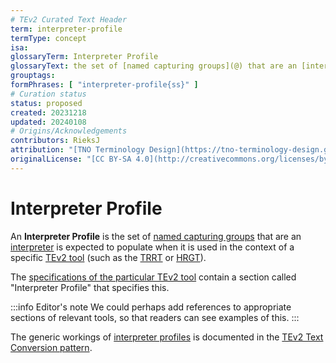 ```yaml
---
# TEv2 Curated Text Header
term: interpreter-profile
termType: concept
isa:
glossaryTerm: Interpreter Profile
glossaryText: the set of [named capturing groups](@) that are an [interpreter](@) is expected to populate when it is used in the context of a specific [TEv2 tool](@) (such as the [TRRT](@) or [HRGT](@)).
grouptags:
formPhrases: [ "interpreter-profile{ss}" ]
# Curation status
status: proposed
created: 20231218
updated: 20240108
# Origins/Acknowledgements
contributors: RieksJ
attribution: "[TNO Terminology Design](https://tno-terminology-design.github.io/tev2-specifications/docs)"
originalLicense: "[CC BY-SA 4.0](http://creativecommons.org/licenses/by-sa/4.0/?ref=chooser-v1)"
---
```


# Interpreter Profile

An **Interpreter Profile** is the set of [named capturing groups](@) that are an [interpreter](@) is expected to populate when it is used in the context of a specific [TEv2 tool](@) (such as the [TRRT](@) or [HRGT](@)).

The [specifications of the particular TEv2 tool](/docs/category/toolbox-specs) contain a section called "Interpreter Profile" that specifies this.

:::info Editor's note
We could perhaps add references to appropriate sections of relevant tools, so that readers can see examples of this.
:::

The generic workings of [interpreter profiles](@) is documented in the [TEv2 Text Conversion pattern](/docs/overview/tev2-text-conversion).